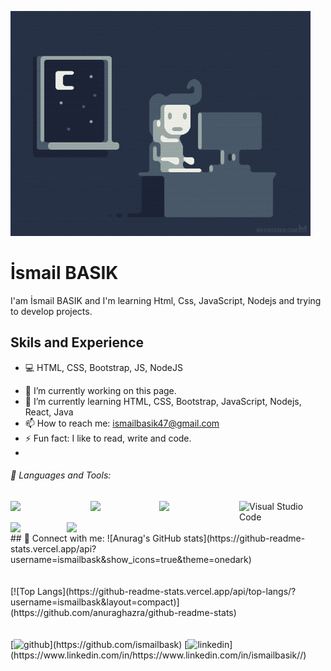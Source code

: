 ![FullStack Developer](https://github.com/ismailbask/ismailbask/blob/main/e426702edf874b181aced1e2fa5c6cde.gif)

# İsmail BASIK


I'am İsmail BASIK and I'm learning Html, Css, JavaScript, Nodejs and trying to develop projects.

## Skils and Experience
* :computer: HTML, CSS, Bootstrap, JS, NodeJS

- 🔭 I’m currently working on this page. 
- 🌱 I’m currently learning HTML, CSS, Bootstrap, JavaScript, Nodejs, React, Java 
- 📫 How to reach me: ismailbasik47@gmail.com 
- ⚡ Fun fact: I like to read, write and code. 
- 
 ###### 🔧 Languages and Tools:

<a href="https://www.javascript.com/"> <img align="left" width="128px" src="https://img.shields.io/badge/-JavaScript-F7DF1E?logo=javascript&logoColor=black&style=flat" /></a>
<a href="https://nodejs.org/en/"> <img align="left"  width="110px" src="https://img.shields.io/badge/-Node.js-339933?logo=node.js&logoColor=black&style=flat" /></a>
<a href="https://getbootstrap.com/"> <img align="left"  width="128px" src="https://img.shields.io/badge/-Bootstrap-7952B3?logo=Bootstrap&logoColor=white&style=flat" /></a>
<a href="https://html.com/"> <img align="left" alt="Visual Studio Code" width="110px" src="https://img.shields.io/badge/-HTML5-E34F26?logo=HTML5&logoColor=white&style=flat"/></a>
<a href="https://developer.mozilla.org/en-US/docs/Web/CSS?retiredLocale=tr"> <img align="left"  width="90px" src="https://img.shields.io/badge/-CSS-1572B6?logo=CSS3&logoColor=white&style=flat"/></a>
<a href="https://www.java.com/tr/"> <img align="left"  width="90px" src="https://img.shields.io/badge/-Java-007396?logo=java&logoColor=white&style=flat"/></a>



<br>
<br>
<br>
## 📩 Connect with me:
![Anurag's GitHub stats](https://github-readme-stats.vercel.app/api?username=ismailbask&show_icons=true&theme=onedark)
<br>
<br>
<br>
[![Top Langs](https://github-readme-stats.vercel.app/api/top-langs/?username=ismailbask&layout=compact)](https://github.com/anuraghazra/github-readme-stats)
<br>
<br>
<br>
[<img src='https://cdn.jsdelivr.net/npm/simple-icons@3.0.1/icons/github.svg' alt='github' height='40'>](https://github.com/ismailbask)  [<img src='https://cdn.jsdelivr.net/npm/simple-icons@3.0.1/icons/linkedin.svg' alt='linkedin' height='40'>](https://www.linkedin.com/in/https://www.linkedin.com/in/ismailbasik//)  

